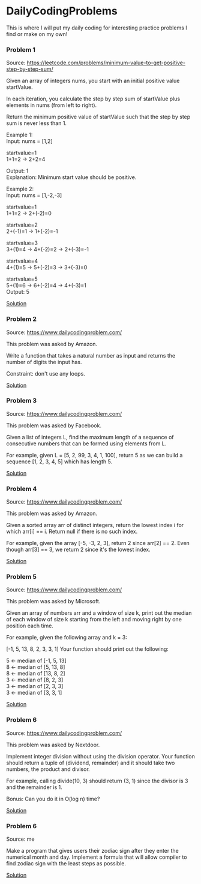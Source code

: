# DailyCodingProblems
This is where I will put my daily coding for interesting practice problems I find or make on my own!

### Problem 1

Source: https://leetcode.com/problems/minimum-value-to-get-positive-step-by-step-sum/

Given an array of integers nums, you start with an initial positive value startValue.

In each iteration, you calculate the step by step sum of startValue plus elements in nums (from left to right).

Return the minimum positive value of startValue such that the step by step sum is never less than 1.

Example 1:<br/>
Input: nums = [1,2]<br/>

startvalue=1<br/>
1+1=2 -> 2+2=4<br/>

Output: 1<br/>
Explanation: Minimum start value should be positive. <br/>

Example 2:<br/>
Input: nums = [1,-2,-3]<br/>

startvalue=1<br/>
1+1=2 -> 2+(-2)=0 <br/>

startvalue=2<br/>
2+(-1)=1 -> 1+(-2)=-1 

startvalue=3<br/> 
3+(1)=4 -> 4+(-2)=2 -> 2+(-3)=-1 <br/>

startvalue=4<br/>
4+(1)=5 -> 5+(-2)=3 -> 3+(-3)=0<br/>

startvalue=5<br/>
5+(1)=6 -> 6+(-2)=4 -> 4+(-3)=1<br/>
Output: 5<br/>
 
 
[Solution](solutions/p1.java)
 
 
### Problem 2

Source: https://www.dailycodingproblem.com/

This problem was asked by Amazon.

Write a function that takes a natural number as input and returns the number of digits the input has.

Constraint: don't use any loops.


[Solution](solutions/p2.java)


### Problem 3

Source: https://www.dailycodingproblem.com/

This problem was asked by Facebook.

Given a list of integers L, find the maximum length of a sequence of consecutive numbers that can be formed using elements from L.

For example, given L = [5, 2, 99, 3, 4, 1, 100], return 5 as we can build a sequence [1, 2, 3, 4, 5] which has length 5.


[Solution](solutions/p3.java)


### Problem 4

Source: https://www.dailycodingproblem.com/

This problem was asked by Amazon.

Given a sorted array arr of distinct integers, return the lowest index i for which arr[i] == i. Return null if there is no such index.

For example, given the array [-5, -3, 2, 3], return 2 since arr[2] == 2. Even though arr[3] == 3, we return 2 since it's the lowest index.


[Solution](solutions/p4.java)


### Problem 5

Source: https://www.dailycodingproblem.com/

This problem was asked by Microsoft.

Given an array of numbers arr and a window of size k, print out the median of each window of size k starting from the left and moving right by one position each time.

For example, given the following array and k = 3:

[-1, 5, 13, 8, 2, 3, 3, 1]
Your function should print out the following:<br/>

5 <- median of [-1, 5, 13]<br/>
8 <- median of [5, 13, 8]<br/>
8 <- median of [13, 8, 2]<br/>
3 <- median of [8, 2, 3]<br/>
3 <- median of [2, 3, 3]<br/>
3 <- median of [3, 3, 1]<br/>


[Solution](solutions/p5.java)


### Problem 6

Source: https://www.dailycodingproblem.com/

This problem was asked by Nextdoor.

Implement integer division without using the division operator. Your function should return a tuple of (dividend, remainder) and it should take two numbers, the product and divisor.

For example, calling divide(10, 3) should return (3, 1) since the divisor is 3 and the remainder is 1.

Bonus: Can you do it in O(log n) time?


[Solution](solutions/p6.java)


### Problem 6

Source: me

Make a program that gives users their zodiac sign after they enter the numerical month and day. Implement a formula that will allow compiler to find zodiac sign with the least steps as possible. 


[Solution](solutions/p7.java)


